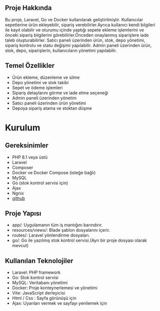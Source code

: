 ## Proje Hakkında
Bu proje, Laravel, Go ve Docker kullanılarak geliştirilmiştir. Kullanıcılar  sepetlerine ürün ekleyebilir, sipariş verebilirler.Ayrıca kullanıcı kendi bilgileri ile kayıt olabilir ve oturumu içinde yaptığı sepete ekleme işlemlerini ve önceki sipariş bilgilerini görebilirler.Önceden onaylanmış siparişlere iade taleb oluşturabilirler. Satıcı paneli üzerinden ürün, stok, depo yönetimi, sipariş kontrolu ve statu değişimi yapılabilir. Admin paneli üzerinden ürün, stok, depo, siparişlerin, kullanıcıların yönetimi yapılabilir.

## Temel Özellikler
- Ürün ekleme, düzenleme ve silme
- Depo yönetimi ve stok takibi
- Sepet ve ödeme işlemleri
- Sipariş detaylarını görme ve iade etme seçeneği
- Admin paneli üzerinden yönetim
- Satıcı paneli üzerinden ürün yönetimi
- Depoya sipariş atama ve stoktan düşme



# Kurulum
## Gereksinimler
- PHP 8.1 veya üstü
- Laravel
- Composer
- Docker ve Docker Compose (isteğe bağlı)
- MySQL
- Go (stok kontrol servisi için)
- Ajax
- Ngnix
- [github](https://github.com/yCalbaz/staj_proje)

## Proje Yapısı
- app/: Uygulamanın tüm iş mantığını barındırır.
- resources/views/: Blade şablon dosyalarını içerir.
- routes/: Laravel yönlendirme dosyaları.
- go/: Go ile yazılmış stok kontrol servisi.(Ayrı bir proje dosyası olarak mevcut)

## Kullanılan Teknolojiler
- Laravel: PHP framework
- Go: Stok kontrol servisi
- MySQL: Veritabanı yönetimi
- Docker: Proje konteynerlemesi ve yönetimi
- Vite: JavaScript derleyicisi
- Html / Css : Sayfa görünüşü için
- Ajax: Uyarıları vermek ve sayfayı yenilemek için
